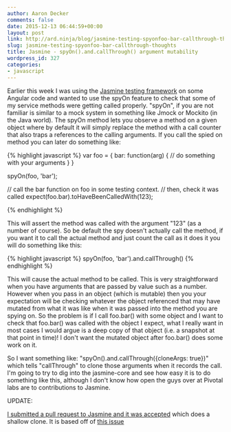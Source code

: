 ```yaml
---
author: Aaron Decker
comments: false
date: 2015-12-13 06:44:59+00:00
layout: post
link: http://ard.ninja/blog/jasmine-testing-spyonfoo-bar-callthrough-thoughts/
slug: jasmine-testing-spyonfoo-bar-callthrough-thoughts
title: Jasmine - spyOn().and.callThrough() argument mutability
wordpress_id: 327
categories:
- javascript
---
```


Earlier this week I was using the [Jasmine testing framework](https://github.com/jasmine/jasmine) on some Angular code and wanted to use the spyOn feature to check that some of my service methods were getting called properly. "spyOn", if you are not familiar is similar to a mock system in something like Jmock or Mockito (in the Java world). The spyOn method lets you observe a method on a given object where by default it will simply replace the method with a call counter that also traps a references to the calling arguments. If you call the spied on method you can later do something like:

{% highlight javascript %}
var foo = {
  bar: function(arg) {
    // do something with your arguments
  }
}

spyOn(foo, 'bar');

// call the bar function on foo in some testing context.
// then, check it was called
expect(foo.bar).toHaveBeenCalledWith(123);

{% endhighlight %}


This will assert the method was called with the argument "123" (as a number of course). So be default the spy doesn't actually call the method, if you want it to call the actual method and just count the call as it does it you will do something like this:

{% highlight javascript %}
spyOn(foo, 'bar').and.callThrough()
{% endhighlight %}

This will cause the actual method to be called. This is very straightforward when you have arguments that are passed by value such as a number. However when you pass in an object (which is mutable) then you your expectation will be checking whatever the object referenced that may have mutated from what it was like when it was passed into the method you are spying on. So the problem is if I call foo.bar() with some object and I want to check that foo.bar() was called with the object I expect, what I really want in most cases I would argue is a deep copy of that object (i.e. a snapshot at that point in time)! I don't want the mutated object after foo.bar() does some work on it.

So I want something like: "spyOn().and.callThrough({cloneArgs: true})" which tells "callThrough" to clone those arguments when it records the call. I'm going to try to dig into the jasmine-core and see how easy it is to do something like this, although I don't know how open the guys over at Pivotal labs are to contributions to Jasmine.

UPDATE:

[I submitted a pull request to Jasmine and it was accepted](https://github.com/jasmine/jasmine/pull/1000
) which does a shallow clone. It is based off of [this issue](https://github.com/jasmine/jasmine/issues/872#issuecomment-164467203)
